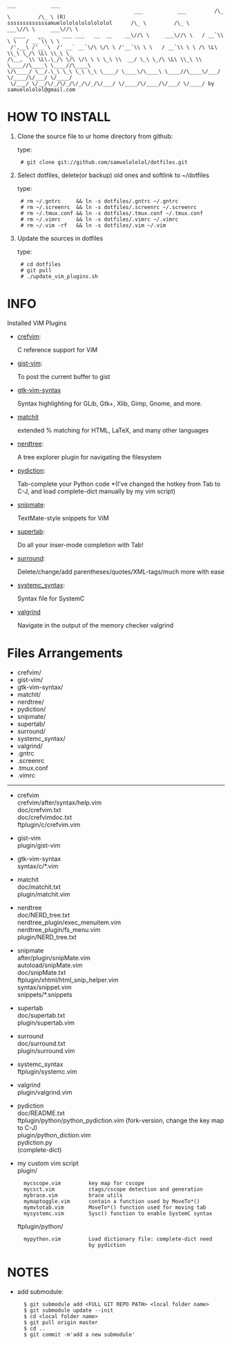                                                                         ___           ___
                                             ___           ___         /\_ \         /\_ \ (R)
    sssssssssssssamuelolololololololol      /\_ \         /\_ \     ___\//\ \     ___\//\ \
      ____    __      ___ ___   __  __    __\//\ \     ___\//\ \   / __`\\ \ \   / __`\\ \ \
     /',__\ /'__`\  /' __` __`\/\ \/\ \ /'__`\\ \ \   / __`\\ \ \ /\ \L\ \\_\ \_/\ \L\ \\_\ \_
    /\__, `\\ \L\.\_/\ \/\ \/\ \ \ \_\ \\  __/ \_\ \_/\ \L\ \\_\ \\ \____//\____\ \____//\____\
    \/\____/ \__/.\_\ \_\ \_\ \_\ \____/ \____\/\____\ \____//\____\/___/ \/____/\/___/ \/____/
     \/___/ \/__/\/_/\/_/\/_/\/_/\/___/ \/____/\/____/\/___/ \/____/ by samuelololol@gmail.com
                                                                                                          

HOW TO INSTALL
==============

1. Clone the source file to ur home directory from github:  
    
    type:

        # git clone git://github.com/samuelololol/dotfiles.git

2. Select dotfiles, delete(or backup) old ones and softlink to ~/dotfiles  

    type:

        # rm ~/.gntrc     && ln -s dotfiles/.gntrc ~/.gntrc  
        # rm ~/.screenrc  && ln -s dotfiles/.screenrc ~/.screenrc  
        # rm ~/.tmux.conf && ln -s dotfiles/.tmux.conf ~/.tmux.conf  
        # rm ~/.vimrc     && ln -s dotfiles/.vimrc ~/.vimrc  
        # rm ~/.vim -rf   && ln -s dotfiles/.vim ~/.vim  


3. Update the sources in dotfiles  

    type:

        # cd dotfiles  
        # git pull
        # ./update_vim_plugins.sh
       


INFO
====

Installed ViM Plugins

+ [crefvim]( http://github.com/vim-scripts/CRefVim ): 

   C reference support for ViM

+ [gist-vim]( http://github.com/mattn/gist-vim ): 

   To post the current buffer to gist

+ [gtk-vim-syntax]( git://github.com/vim-scripts/gtk-vim-syntax.git )

   Syntax highlighting for GLib, Gtk+, Xlib, Gimp, Gnome, and more. 

+ [matchit]( git://github.com/vim-scripts/matchit.zip.git )

   extended % matching for HTML, LaTeX, and many other languages

+ [nerdtree]( http://github.com/scrooloose/nerdtree ): 

   A tree explorer plugin for navigating the filesystem

* [pydiction]( http://github.com/vim-scripts/Pydiction ): 

   Tab-complete your Python code 
   *(I've changed the hotkey from Tab to C-J,
     and load complete-dict manually by my vim script) 

+ [snipmate]( http://github.com/msanders/snipmate.vim ): 

   TextMate-style snippets for ViM

+ [supertab]( http://github.com/ervandew/supertab ): 

   Do all your inser-mode completion with Tab!

+ [surround]( git://github.com/vim-scripts/surround.vim.git ):

   Delete/change/add parentheses/quotes/XML-tags/much more with ease

+ [systemc_syntax]( http://www.vim.org/scripts/script.php?script_id=835 ): 

   Syntax file for SystemC

+ [valgrind]( https://github.com/vim-scripts/valgrind.vim )

   Navigate in the output of the memory checker valgrind


<!-- {{{  -->
Files Arrangements
==================

* crefvim/
* gist-vim/
* gtk-vim-syntax/
* matchit/
* nerdtree/
* pydiction/
* snipmate/
* supertab/
* surround/
* systemc_syntax/
* valgrind/
* .gntrc
* .screenrc
* .tmux.conf
* .vimrc


-----


* crefvim  
  crefvim/after/syntax/help.vim  
  doc/crefvim.txt  
  doc/crefvimdoc.txt  
  ftplugin/c/crefvim.vim 

* gist-vim  
  plugin/gist-vim

* gtk-vim-syntax  
  syntax/c/*.vim  
  
* matchit  
  doc/matchit.txt  
  plugin/matchit.vim  

* nerdtree  
  doc/NERD_tree.txt  
  nerdtree_plugin/exec_menuitem.vim  
  nerdtree_plugin/fs_menu.vim  
  plugin/NERD_tree.txt  

* snipmate  
  after/plugin/snipMate.vim  
  autoload/snipMate.vim  
  doc/snipMate.txt  
  ftplugin/xhtml/html_snip_helper.vim  
  syntax/snippet.vim  
  snippets/*.snippets  

* supertab  
  doc/supertab.txt  
  plugin/supertab.vim  

* surround  
  doc/surround.txt  
  plugin/surround.vim  

* systemc_syntax  
  ftplugin/systemc.vim

* valgrind  
  plugin/valgrind.vim

* pydiction  
  doc/README.txt  
  ftplugin/python/python_pydiction.vim (fork-version, change the key map to C-J)  
  plugin/python_diction.vim  
  pydiction.py  
  (complete-dict)   


* my custom vim script  
    plugin/

        mycscope.vim         key map for cscope  
        mycsct.vim           ctags/cscope detection and generation  
        mybrace.vim          brace utils  
        mymaptoggle.vim      contain a function used by MoveTo*()  
        mymvtotab.vim        MoveTo*() function used for moving tab  
        mysystemc.vim        Sysc() function to enable SystemC syntax  

    ftplugin/python/  

        mypython.vim         Load dictionary file: complete-dict need  
                             by pydiction

NOTES
===========

* add submodule:  

        $ git submodule add <FULL GIT REPO PATH> <local folder name>  
        $ git submodule update --init  
        $ cd <local folder name>  
        $ git pull origin master  
        $ cd ..  
        $ git commit -m'add a new submodule'  


<!-- }}} -->
<!-- vim:fdm=marker
